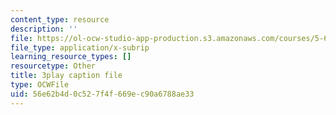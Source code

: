 ```yaml
---
content_type: resource
description: ''
file: https://ol-ocw-studio-app-production.s3.amazonaws.com/courses/5-61-physical-chemistry-fall-2017/56e62b4d0c527f4f669ec90a6788ae33_RGskPrZopRE.srt
file_type: application/x-subrip
learning_resource_types: []
resourcetype: Other
title: 3play caption file
type: OCWFile
uid: 56e62b4d-0c52-7f4f-669e-c90a6788ae33
---
```

